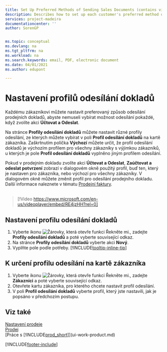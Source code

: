 ```yaml
---
title: Set Up Preferred Methods of Sending Sales Documents (contains video) | Microsoft Docs
description: Describes how to set up each customer's preferred method of sending sales documents, for example, email, PDF, electronic document, and so on.
services: project-madeira
documentationcenter: ''
author: SorenGP


ms.topic: conceptual
ms.devlang: na
ms.tgt_pltfrm: na
ms.workload: na
ms.search.keywords: email, PDF, electronic document
ms.date: 04/01/2021
ms.author: edupont

---
```

# Nastavení profilů odesílání dokladů
Každému zákazníkovi můžete nastavit preferovaný způsob odesílání prodejních dokladů, abyste nemuseli vybírat možnost odesílání pokaždé, když zvolíte akci **Účtovat a Odeslat**.

Na stránce **Profily odesílání dokladů** můžete nastavit různé profily odesílání, ze kterých můžete vybírat v poli **Profil odesílání dokladů** na kartě zákazníka. Zaškrtnutím políčka **Výchozí** můžete určit, že profil odesílání dokladů je výchozím profilem pro všechny zákazníky s výjimkou zákazníků, u kterých je pole **Profil odesílání dokladů** vyplněno jiným profilem odesílání.

Pokud v prodejním dokladu zvolíte akci **Účtovat a Odeslat**, **Zaúčtovat a odeslat potvrzení** zobrazí v dialogovém okně použitý profil, buď ten, který je nastaven pro zákazníka, nebo výchozí pro všechny zákazníky. V dialogovém okně můžete změnit profil pro odesílání prodejního dokladu. Další informace naleznete v tématu [Prodejní faktury](sales-how-invoice-sales.md).
<br><br>

> [!Video https://www.microsoft.com/en-us/videoplayer/embed/RE4jzHH?rel=0]

## Nastavení profilu odesílání dokladů
1. Vyberte ikonu  ![Žárovky, která otevře funkci Řekněte mi.](media/ui-search/search_small.png "Řekněte mi, co chcete udělat"), zadejte **Profily odesílání dokladů** a poté vyberte související odkaz.
2. Na stránce **Profily odesílání dokladů** vyberte akci **Nový**.
3. Vyplňte pole podle potřeby. [!INCLUDE[tooltip-inline-tip](includes/tooltip-inline-tip_md.md)]

## K určení profilu odesílání na kartě zákazníka
1. Vyberte ikonu ![Žárovky, která otevře funkci Řekněte mi.](media/ui-search/search_small.png "Řekněte mi, co chcete dělat"), zadejte **Zákazníci** a poté vyberte související odkaz.
2. Otevřete kartu zákazníka, pro kterého chcete nastavit profil odesílání.
3. V poli **Profil odesílání dokladů** vyberte profil, který jste nastavili, jak je popsáno v předchozím postupu.

## Viz také
[Nastavení prodeje](sales-setup-sales.md)    
[Prodej](sales-manage-sales.md)    
[Práce s [!INCLUDE[prod_short](includes/prod_short.md)]](ui-work-product.md)


[!INCLUDE[footer-include](includes/footer-banner.md)]